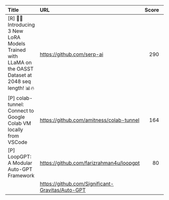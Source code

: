 | Title                                                                                               | URL                                              |   Score | Date                |
|:----------------------------------------------------------------------------------------------------|:-------------------------------------------------|--------:|:--------------------|
| [R] 🚀🧠 Introducing 3 New LoRA Models Trained with LLaMA on the OASST Dataset at 2048 seq length! 📊🔥 | https://github.com/serp-ai                       |     290 | 2023-04-19 02:34:59 |
| [P] colab-tunnel: Connect to Google Colab VM locally from VSCode                                    | https://github.com/amitness/colab-tunnel         |     164 | 2023-04-18 13:25:34 |
| [P] LoopGPT: A Modular Auto-GPT Framework                                                           | https://github.com/farizrahman4u/loopgpt         |      80 | 2023-04-19 09:21:07 |
|                                                                                                     | https://github.com/Significant-Gravitas/Auto-GPT |         |                     |